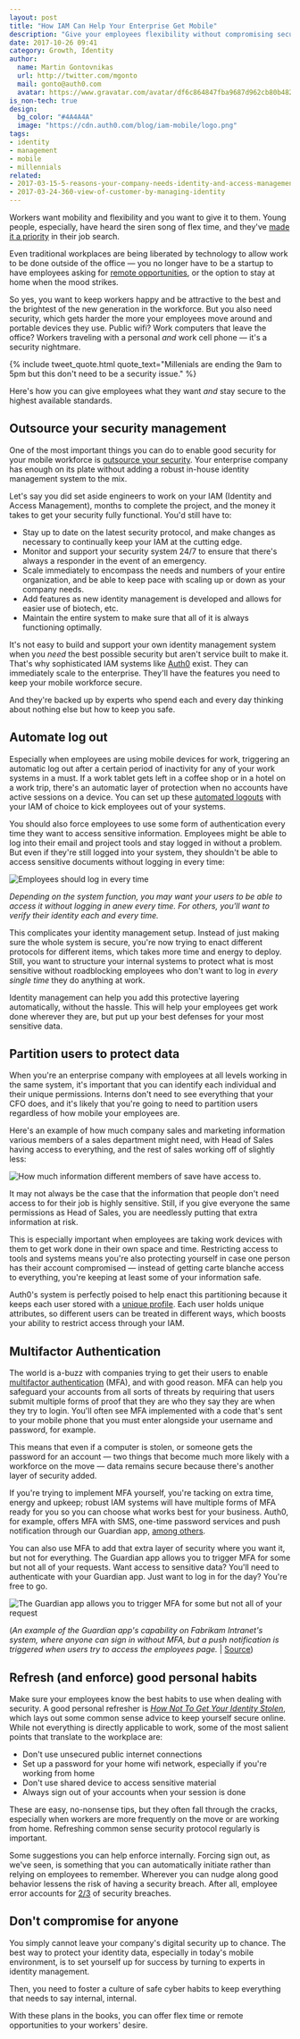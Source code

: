 ```yaml
---
layout: post
title: "How IAM Can Help Your Enterprise Get Mobile"
description: "Give your employees flexibility without compromising security"
date: 2017-10-26 09:41
category: Growth, Identity
author:
  name: Martin Gontovnikas
  url: http://twitter.com/mgonto
  mail: gonto@auth0.com
  avatar: https://www.gravatar.com/avatar/df6c864847fba9687d962cb80b482764??s=60
is_non-tech: true
design:
  bg_color: "#4A4A4A"
  image: "https://cdn.auth0.com/blog/iam-mobile/logo.png"
tags:
- identity
- management
- mobile
- millennials
related:
- 2017-03-15-5-reasons-your-company-needs-identity-and-access-management
- 2017-03-24-360-view-of-customer-by-managing-identity
---
```


Workers want mobility and flexibility and you want to give it to them. Young people, especially, have heard the siren song of flex time, and they've [made it a priority](https://www.forbes.com/sites/katetaylor/2013/08/23/why-millennials-are-ending-the-9-to-5/#1c17d54f715d) in their job search.

Even traditional workplaces are being liberated by technology to allow work to be done outside of the office — you no longer have to be a startup to have employees asking for [remote opportunities](http://money.cnn.com/2017/06/21/pf/jobs/working-from-home/index.html), or the option to stay at home when the mood strikes.

So yes, you want to keep workers happy and be attractive to the best and the brightest of the new generation in the workforce. But you also need security, which gets harder the more your employees move around and portable devices they use. Public wifi? Work computers that leave the office? Workers traveling with a personal *and* work cell phone — it's a security nightmare.

{% include tweet_quote.html quote_text="Millenials are ending the 9am to 5pm but this don't need to be a security issue." %}

Here's how you can give employees what they want *and* stay secure to the highest available standards.

## Outsource your security management

One of the most important things you can do to enable good security for your mobile workforce is [outsource your security](https://auth0.com/blog/5-reasons-your-company-needs-identity-and-access-management/). Your enterprise company has enough on its plate without adding a robust in-house identity management system to the mix.

Let's say you did set aside engineers to work on your IAM (Identity and Access Management), months to complete the project, and the money it takes to get your security fully functional. You'd still have to:

* Stay up to date on the latest security protocol, and make changes as necessary to continually keep your IAM at the cutting edge.
* Monitor and support your security system 24/7 to ensure that there's always a responder in the event of an emergency.
* Scale immediately to encompass the needs and numbers of your entire organization, and be able to keep pace with scaling up or down as your company needs.
* Add features as new identity management is developed and allows for easier use of biotech, etc.
* Maintain the entire system to make sure that all of it is always functioning optimally.

It's not easy to build and support your own identity management system when you *need* the best possible security but aren't service built to make it. That's why sophisticated IAM systems like [Auth0](https://auth0.com) exist. They can immediately scale to the enterprise. They'll have the features you need to keep your mobile workforce secure.

And they're backed up by experts who spend each and every day thinking about nothing else but how to keep you safe.

## Automate log out

Especially when employees are using mobile devices for work, triggering an automatic log out after a certain period of inactivity for any of your work systems in a must. If a work tablet gets left in a coffee shop or in a hotel on a work trip, there's an automatic layer of protection when no accounts have active sessions on a device. You can set up these [automated logouts](https://auth0.com/docs/logout) with your IAM of choice to kick employees out of your systems.

You should also force employees to use some form of authentication every time they want to access sensitive information. Employees might be able to log into their email and project tools and stay logged in without a problem. But even if they're still logged into your system, they shouldn't be able to access sensitive documents without logging in every time:

![Employees should log in every time](https://cdn.auth0.com/blog/iam-mobile.png)

*Depending on the system function, you may want your users to be able to access it without logging in anew every time. For others, you'll want to verify their identity each and every time.*

This complicates your identity management setup. Instead of just making sure the whole system is secure, you're now trying to enact different protocols for different items, which takes more time and energy to deploy. Still, you want to structure your internal systems to protect what is most sensitive without roadblocking employees who don't want to log in *every single time* they do anything at work.

Identity management can help you add this protective layering automatically, without the hassle. This will help your employees get work done wherever they are, but put up your best defenses for your most sensitive data.

## Partition users to protect data

When you're an enterprise company with employees at all levels working in the same system, it's important that you can identify each individual and their unique permissions. Interns don't need to see everything that your CFO does, and it's likely that you're going to need to partition users regardless of how mobile your employees are.

Here's an example of how much company sales and marketing information various members of a sales department might need, with Head of Sales having access to everything, and the rest of sales working off of slightly less:

![How much information different members of save have access to.](https://cdn.auth0.com/blog/iam-mobile/information-access-per-role.png)

It may not always be the case that the information that people don't need access to for their job is highly sensitive. Still, if you give everyone the same permissions as Head of Sales, you are needlessly putting that extra information at risk.

This is especially important when employees are taking work devices with them to get work done in their own space and time. Restricting access to tools and systems means you're also protecting yourself in case one person has their account compromised — instead of getting carte blanche access to everything, you're keeping at least some of your information safe.

Auth0's system is perfectly poised to help enact this partitioning because it keeps each user stored with a [unique profile](https://auth0.com/docs/user-profile). Each user holds unique attributes, so different users can be treated in different ways, which boosts your ability to restrict access through your IAM.

## Multifactor Authentication

The world is a-buzz with companies trying to get their users to enable [multifactor authentication](https://auth0.com/docs/multifactor-authentication) (MFA), and with good reason. MFA can help you safeguard your accounts from all sorts of threats by requiring that users submit multiple forms of proof that they are who they say they are when they try to login. You'll often see MFA implemented with a code that's sent to your mobile phone that you must enter alongside your username and password, for example.

This means that even if a computer is stolen, or someone gets the password for an account — two things that become much more likely with a workforce on the move — data remains secure because there's another layer of security added.

If you're trying to implement MFA yourself, you're tacking on extra time, energy and upkeep; robust IAM systems will have multiple forms of MFA ready for you so you can choose what works best for your business. Auth0, for example, offers MFA with SMS, one-time password services and push notification through our Guardian app, [among others](https://auth0.com/docs/multifactor-authentication).  

You can also use MFA to add that extra layer of security where you want it, but not for everything. The Guardian app allows you to trigger MFA for some but not all of your requests. Want access to sensitive data? You'll need to authenticate with your Guardian app. Just want to log in for the day? You're free to go.

![The Guardian app allows you to trigger MFA for some but not all of your request](https://cdn.auth0.com/blog/iam-mobile/step-up-flow.png)

(*An example of the Guardian app's capability on Fabrikam Intranet's system, where anyone can sign in without MFA, but a push notification is triggered when users try to access the employees page.* | [Source](https://auth0.com/docs/multifactor-authentication/developer/step-up-with-acr))

## Refresh (and enforce) good personal habits

Make sure your employees know the best habits to use when dealing with security. A good personal refresher is *[How Not To Get Your Identity Stolen](https://auth0.com/blog/how-to-not-get-your-identity-stolen/)*, which lays out some common sense advice to keep yourself secure online. While not everything is directly applicable to work, some of the most salient points that translate to the workplace are:

* Don't use unsecured public internet connections
* Set up a password for your home wifi network, especially if you're working from home
* Don't use shared device to access sensitive material
* Always sign out of your accounts when your session is done

These are easy, no-nonsense tips, but they often fall through the cracks, especially when workers are more frequently on the move or are working from home. Refreshing common sense security protocol regularly is important.

Some suggestions you can help enforce internally. Forcing sign out, as we've seen, is something that you can automatically initiate rather than relying on employees to remember. Wherever you can nudge along good behavior lessens the risk of having a security breach. After all, employee error accounts for [2/3](https://www.foley.com/employee-error-accounts-for-most-security-breaches-06-07-2016/) of security breaches.

## Don't compromise for anyone

You simply cannot leave your company's digital security up to chance. The best way to protect your identity data, especially in today's mobile environment, is to set yourself up for success by turning to experts in identity management.

Then, you need to foster a culture of safe cyber habits to keep everything that needs to say internal, internal.

With these plans in the books, you can offer flex time or remote opportunities to your workers' desire.
